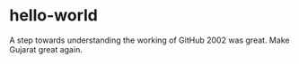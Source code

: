 # hello-world
A step towards understanding the working of GitHub
2002 was great. Make Gujarat great again.
